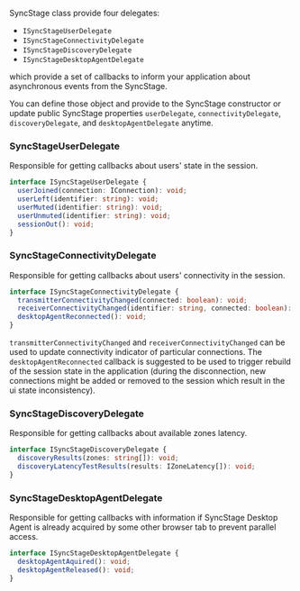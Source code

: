 SyncStage class provide four delegates:

* `ISyncStageUserDelegate`
* `ISyncStageConnectivityDelegate`
* `ISyncStageDiscoveryDelegate`
* `ISyncStageDesktopAgentDelegate`
 
which provide a set of callbacks to inform your application about asynchronous events from the SyncStage. 

You can define those object and provide to the SyncStage constructor or update public SyncStage properties `userDelegate`, `connectivityDelegate`, `discoveryDelegate`, and `desktopAgentDelegate` anytime.

### SyncStageUserDelegate
Responsible for getting callbacks about users' state in the session.

```typescript
interface ISyncStageUserDelegate {
  userJoined(connection: IConnection): void;
  userLeft(identifier: string): void;
  userMuted(identifier: string): void;
  userUnmuted(identifier: string): void;
  sessionOut(): void;
}

```

### SyncStageConnectivityDelegate
Responsible for getting callbacks about users' connectivity in the session.

```typescript
interface ISyncStageConnectivityDelegate {
  transmitterConnectivityChanged(connected: boolean): void;
  receiverConnectivityChanged(identifier: string, connected: boolean): void;
  desktopAgentReconnected(): void;
}
```

`transmitterConnectivityChanged` and `receiverConnectivityChanged` can be used to update connectivity indicator of particular connections. The `desktopAgentReconnected` callback is suggested to be used to trigger rebuild of the session state in the application (during the disconnection, new connections might be added or removed to the session which result in the ui state inconsistency).


### SyncStageDiscoveryDelegate
Responsible for getting callbacks about available zones latency.

```typescript
interface ISyncStageDiscoveryDelegate {
  discoveryResults(zones: string[]): void;
  discoveryLatencyTestResults(results: IZoneLatency[]): void;
}
```



### SyncStageDesktopAgentDelegate
Responsible for getting callbacks with information if SyncStage Desktop Agent is already acquired by some other browser tab to prevent parallel access.

```typescript
interface ISyncStageDesktopAgentDelegate {
  desktopAgentAquired(): void;
  desktopAgentReleased(): void;
}
```
